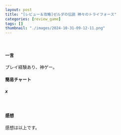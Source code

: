 ```yaml
---
layout: post
title: "[レビュー＆攻略]ゼルダの伝説 神々のトライフォース"
categories: [review_game]
tags: []
thumbnail: "./images/2024-10-31-09-12-11.png"
---
```

　
#### 一言
プレイ経験あり、神ゲー。 
<br>
  

#### 簡易チャート  
##### x

<br>

#### 感想
感想は以上です。  
<br>